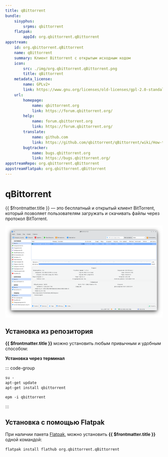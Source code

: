 ```yaml
---
title: qBittorrent
bundle: 
    sisyphus:
        srpms: qbittorrent
    flatpak:
        appId: org.qbittorrent.qBittorrent
appstream: 
    id: org.qbittorrent.qBittorrent
    name: qBittorrent
    summary: Клиент Bittorrent с открытым исходным кодом
    icon: 
        src: ./img/org.qbittorrent.qBittorrent.png
        title: qBittorrent
    metadata_license: 
        name: GPLv2+
        link: https://www.gnu.org/licenses/old-licenses/gpl-2.0-standalone.html
    url:
        homepage: 
            name: qbittorrent.org
            link: https://forum.qbittorrent.org/
        help:
            name: forum.qbittorrent.org
            link: https://forum.qbittorrent.org/
        translate: 
            name: github.com
            link: https://github.com/qbittorrent/qBittorrent/wiki/How-to-translate-qBittorrent
        bugtracker:
            name: bugs.qbittorrent.org
            link: https://bugs.qbittorrent.org/
appstreamRepo: org.qbittorrent.qBittorrent
appstreamFlatpak: org.qbittorrent.qBittorrent
---
```


# qBittorrent

{{ $frontmatter.title }} — это бесплатный и открытый клиент BitTorrent, который позволяет пользователям загружать и скачивать файлы через протокол BitTorrent.

![Скриншот программы](./img/screenshot.png)

## Установка из репозитория 

**{{ $frontmatter.title }}** можно установить любым привычным и удобным способом:

<!--@include: /parts/install/software-repo.md-->

**Установка через терминал**

::: code-group

```shell[apt-get]
su -
apt-get update
apt-get install qbittorrent
```
```shell[epm]
epm -i qbittorrent
```
:::

## Установка с помощью Flatpak

При наличии пакета [Flatpak](/package-manager/flatpak/), можно установить **{{ $frontmatter.title }}** одной командой:
```shell
flatpak install flathub org.qbittorrent.qBittorrent
```

<!--@include: /parts/install/software-flatpak.md-->